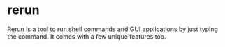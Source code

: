 # rerun
Rerun is a tool to run shell commands and GUI applications by just typing the command. It comes with a few unique features too.
